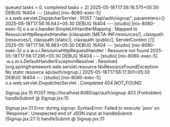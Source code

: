 queued tasks = 0, completed tasks = 2]
2025-05-18T17:56:16.575+05:30 DEBUG 16404 --- [studio] [nio-8080-exec-5] o.s.web.servlet.DispatcherServlet        : POST "/api/auth/signup", parameters={}
2025-05-18T17:56:16.643+05:30 DEBUG 16404 --- [studio] [nio-8080-exec-5] o.s.w.s.handler.SimpleUrlHandlerMapping  : Mapped to ResourceHttpRequestHandler [classpath [META-INF/resources/], classpath [resources/], classpath [static/], classpath [public/], ServletContext [/]]
2025-05-18T17:56:16.983+05:30 DEBUG 16404 --- [studio] [nio-8080-exec-5] o.s.w.s.r.ResourceHttpRequestHandler     : Resource not found
2025-05-18T17:56:17.295+05:30 DEBUG 16404 --- [studio] [nio-8080-exec-5] .w.s.m.s.DefaultHandlerExceptionResolver : Resolved [org.springframework.web.servlet.resource.NoResourceFoundException: No static resource api/auth/signup.]
2025-05-18T17:56:17.301+05:30 DEBUG 16404 --- [studio] [nio-8080-exec-5] o.s.web.servlet.DispatcherServlet        : Completed 404 NOT_FOUND


Signup.jsx:15
POST http://localhost:8080/api/auth/signup 403 (Forbidden)
handleSubmit	@	Signup.jsx:15

Signup.jsx:31 Error during signup: SyntaxError: Failed to execute 'json' on 'Response': Unexpected end of JSON input
at handleSubmit (Signup.jsx:27:1)
handleSubmit	@	Signup.jsx:31